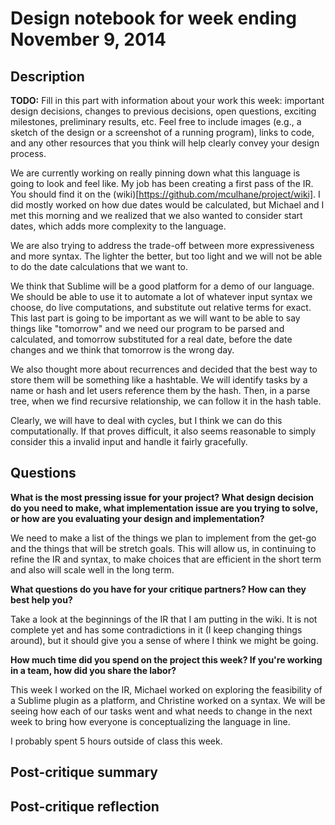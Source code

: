 # Design notebook for week ending November 9, 2014

## Description

**TODO:** Fill in this part with information about your work this week:
important design decisions, changes to previous decisions, open questions,
exciting milestones, preliminary results, etc. Feel free to include images
(e.g., a sketch of the design or a screenshot of a running program), links to
code, and any other resources that you think will help clearly convey your
design process.

We are currently working on really pinning down what this language is going
to look and feel like. My job has been creating a first pass of the IR. You
should find it on the (wiki)[https://github.com/mculhane/project/wiki]. I did mostly worked on how due dates would be
calculated, but Michael and I met this morning and we realized that we also
wanted to consider start dates, which adds more complexity to the language.

We are also trying to address the trade-off between more expressiveness and
more syntax. The lighter the better, but too light and we will not be
able to do the date calculations that we want to.

We think that Sublime will be a good platform for a demo of our language.
We should be able to use it to automate a lot of whatever input syntax we choose,
do live computations, and substitute out relative terms for exact. This last
part is going to be important as we will want to be able to say things like
"tomorrow" and we need our program to be parsed and calculated, and tomorrow
substituted for a real date, before the date changes and we think that tomorrow
is the wrong day.

We also thought more about recurrences and decided that the best way to store
them will be something like a hashtable. We will identify tasks by a name or
hash and let users reference them by the hash. Then, in a parse tree, when
we find recursive relationship, we can follow it in the hash table.

Clearly, we will have to deal with cycles, but I think we can do this 
computationally. If that proves difficult, it also seems reasonable to
simply consider this a invalid input and handle it fairly gracefully.



## Questions

**What is the most pressing issue for your project? What design decision do
you need to make, what implementation issue are you trying to solve, or how
are you evaluating your design and implementation?**

We need to make a list of the things we plan to implement from the get-go
and the things that will be stretch goals. This will allow us, in continuing
to refine the IR and syntax, to make choices that are efficient in the short
term and also will scale well in the long term.

**What questions do you have for your critique partners? How can they best help
you?**

Take a look at the beginnings of the IR that I am putting in the wiki. It
is not complete yet and has some contradictions in it (I keep changing things
around), but it should give you a sense of where I think we might be going.

**How much time did you spend on the project this week? If you're working in a
team, how did you share the labor?**

This week I worked on the IR, Michael worked on exploring the feasibility of a Sublime
plugin as a platform, and Christine worked on a syntax. We will be seeing how
each of our tasks went and what needs to change in the next week to bring 
how everyone is conceptualizing the language in line.

I probably spent 5 hours outside of class this week.

## Post-critique summary

## Post-critique reflection
